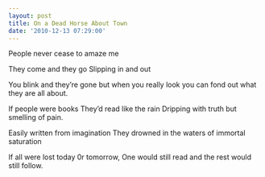 ```yaml
---
layout: post
title: On a Dead Horse About Town
date: '2010-12-13 07:29:00'
---
```


People never cease to
amaze me

They come and they go
Slipping in and out

You blink and they’re gone
but when you really look
you can fond out what
they are all about.

If people were books
They’d read like the rain
Dripping with truth
but smelling of pain.

Easily written from imagination
They drowned in the waters
of immortal saturation

If all were lost today
0r tomorrow,
One would still read
and the rest
would still follow.
